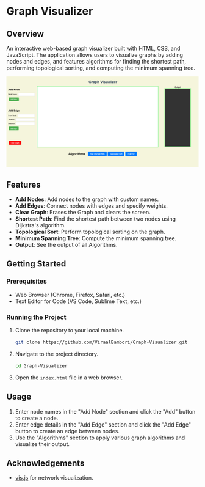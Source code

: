 # Graph Visualizer

## Overview
An interactive web-based graph visualizer built with HTML, CSS, and JavaScript. The application allows users to visualize graphs by adding nodes and edges, and features algorithms for finding the shortest path, performing topological sorting, and computing the minimum spanning tree.

![Graph Visualizer Screenshot](./screenshot.png)

## Features
- **Add Nodes**: Add nodes to the graph with custom names.
- **Add Edges**: Connect nodes with edges and specify weights.
- **Clear Graph**: Erases the Graph and clears the screen.
- **Shortest Path**: Find the shortest path between two nodes using Dijkstra's algorithm.
- **Topological Sort**: Perform topological sorting on the graph.
- **Minimum Spanning Tree**: Compute the minimum spanning tree.
- **Output**: See the output of all Algorithms.
## Getting Started

### Prerequisites
- Web Browser (Chrome, Firefox, Safari, etc.)
- Text Editor for Code (VS Code, Sublime Text, etc.)

### Running the Project
1. Clone the repository to your local machine.
    ```bash
    git clone https://github.com/ViraalBambori/Graph-Visualizer.git
    ```
2. Navigate to the project directory.
    ```bash
    cd Graph-Visualizer
    ```
3. Open the `index.html` file in a web browser.

## Usage
1. Enter node names in the "Add Node" section and click the "Add" button to create a node.
2. Enter edge details in the "Add Edge" section and click the "Add Edge" button to create an edge between nodes.
3. Use the "Algorithms" section to apply various graph algorithms and visualize their output.


## Acknowledgements
- [vis.js](https://visjs.org/) for network visualization.
